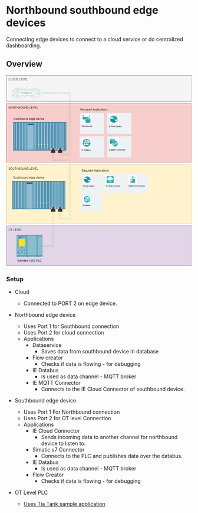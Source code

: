 # Northbound southbound edge devices
Connecting edge devices to connect to a cloud service or do centralized dashboarding.

## Overview
![Overview](files/northBoundSouthbound.jpg)

### Setup

- Cloud
  - Connected to PORT 2 on edge device.
- Northbound edge device
  - Uses Port 1 for Southbound connection
  - Uses Port 2 for cloud connection
  - Applications
    - Dataservice
      - Saves data from southbound device in database
    - Flow creator
      - Checks if data is flowing - for debugging
    - IE Databus
      - Is used as data channel - MQTT broker
    - IE MQTT Connector
      - Connects to the IE Cloud Connector of southbound device.

- Southbound edge device
  - Uses Port 1 For Northbound connection
  - Uses Port 2 for OT level Connection
  - Applications    
    - IE Cloud Connector
      - Sends incoming data to another channel for northbound device to listen to.
    - Simatic s7 Connector
      - Connects to the PLC and publishes data over the databus. 
    - IE Databus
      - Is used as data channel - MQTT broker
    - Flow Creator
      - Checks if data is flowing - for debugging
- OT Level PLC
  - [Uses Tia Tank sample application](https://github.com/industrial-edge/miscellaneous#tank-application)
